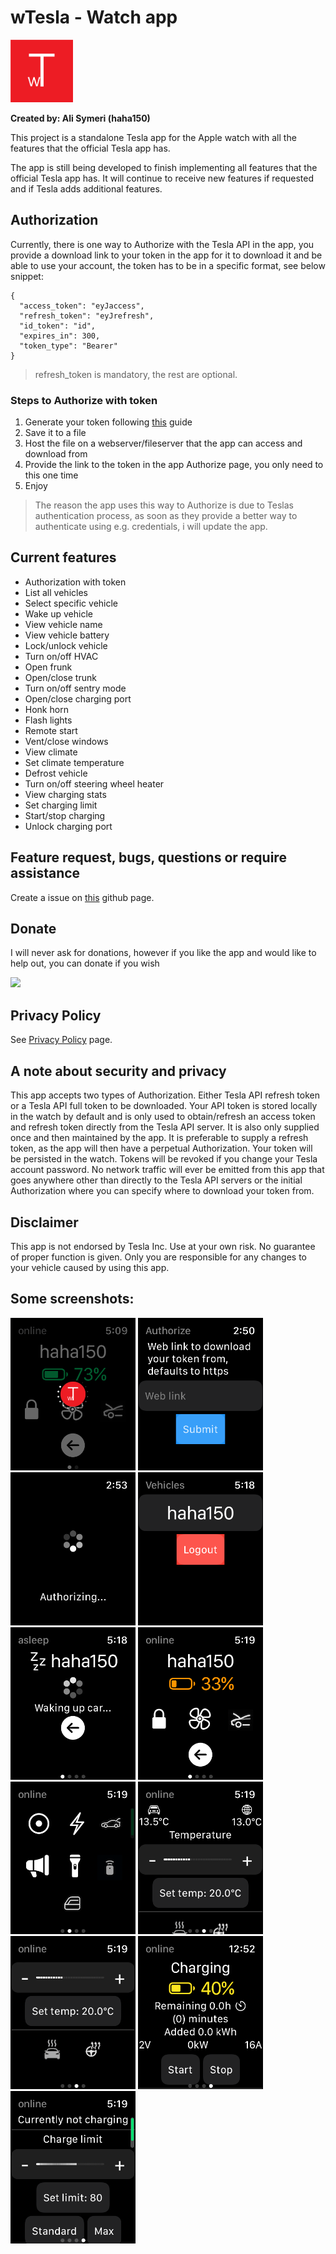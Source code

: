 # wTesla - Watch app

<img src="images/wt.png" width="100">

**Created by: Ali Symeri (haha150)**

This project is a standalone Tesla app for the Apple watch with all the features that the official Tesla app has.

The app is still being developed to finish implementing all features that the official Tesla app has. It will continue to receive new features if requested and if Tesla adds additional features.

## Authorization

Currently, there is one way to Authorize with the Tesla API in the app, you provide a download link to your token in the app for it to download it and be able to use your account, the token has to be in a specific format, see below snippet:

```
{
  "access_token": "eyJaccess",
  "refresh_token": "eyJrefresh",
  "id_token": "id",
  "expires_in": 300,
  "token_type": "Bearer"
}
```

> refresh_token is mandatory, the rest are optional.

### Steps to Authorize with token

1. Generate your token following [this](https://tesla-api.timdorr.com/api-basics/authentication) guide
2. Save it to a file
3. Host the file on a webserver/fileserver that the app can access and download from
4. Provide the link to the token in the app Authorize page, you only need to this one time
5. Enjoy

> The reason the app uses this way to Authorize is due to Teslas authentication process, as soon as they provide a better way to authenticate using e.g. credentials, i will update the app.

## Current features

* Authorization with token
* List all vehicles
* Select specific vehicle
* Wake up vehicle
* View vehicle name
* View vehicle battery
* Lock/unlock vehicle
* Turn on/off HVAC
* Open frunk
* Open/close trunk
* Turn on/off sentry mode
* Open/close charging port
* Honk horn
* Flash lights
* Remote start
* Vent/close windows
* View climate
* Set climate temperature
* Defrost vehicle
* Turn on/off steering wheel heater
* View charging stats
* Set charging limit
* Start/stop charging
* Unlock charging port

## Feature request, bugs, questions or require assistance

Create a issue on [this](https://github.com/haha150/wTesla-IOS) github page.

## Donate

I will never ask for donations, however if you like the app and would like to help out, you can donate if you wish

[![](https://www.paypalobjects.com/en_US/i/btn/btn_donate_LG.gif)](https://www.paypal.com/donate/?business=88CWQTFPPYNJ4&no_recurring=1&item_name=Tesla+Apple+Watch&currency_code=EUR)

## Privacy Policy

See [Privacy Policy](https://haha150.github.io/wTesla/privacy) page.

## A note about security and privacy

This app accepts two types of Authorization. Either Tesla API refresh token or a Tesla API full token to be downloaded. Your API token is stored locally in the watch by default and is only used to obtain/refresh an access token and refresh token directly from the Tesla API server. It is also only supplied once and then maintained by the app. It is preferable to supply a refresh token, as the app will then have a perpetual Authorization. Your token will be persisted in the watch. Tokens will be revoked if you change your Tesla account password. No network traffic will ever be emitted from this app that goes anywhere other than directly to the Tesla API servers or the initial Authorization where you can specify where to download your token from.

## Disclaimer

This app is not endorsed by Tesla Inc. Use at your own risk. No guarantee of proper function is given. Only you are responsible for any changes to your vehicle caused by using this app.

## Some screenshots:

<p float="left">
    <img src="images/loadapp.png" width="200">
    <img src="images/auth.png" width="200">
    <img src="images/authorizing.png" width="200">
    <img src="images/vehicles.png" width="200">
    <img src="images/asleep.png" width="200">
    <img src="images/online.png" width="200">
    <img src="images/actions.png" width="200">
    <img src="images/climate.png" width="200">
    <img src="images/climate2.png" width="200">
    <img src="images/charging.png" width="200">
    <img src="images/notcharging.png" width="200">
</p>